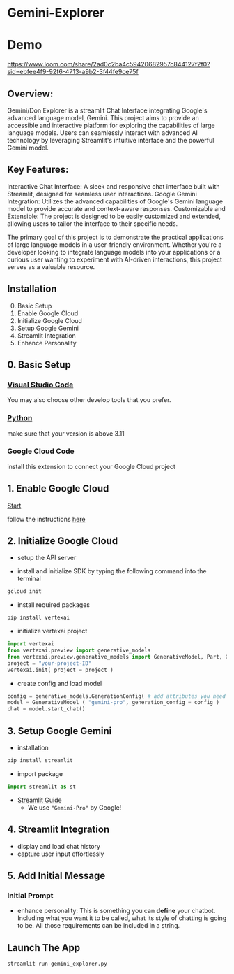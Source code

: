 # Gemini-Explorer

# Demo

https://www.loom.com/share/2ad0c2ba4c59420682957c844127f2f0?sid=ebfee4f9-92f6-4713-a9b2-3f44fe9ce75f

## Overview:

Gemini/Don Explorer is a streamlit Chat Interface integrating Google's advanced language model, Gemini. This project aims to provide an accessible and interactive platform for exploring the capabilities of large language models. Users can seamlessly interact with advanced AI technology by leveraging Streamlit's intuitive interface and the powerful Gemini model.

## Key Features:

Interactive Chat Interface: A sleek and responsive chat interface built with Streamlit, designed for seamless user interactions.
Google Gemini Integration: Utilizes the advanced capabilities of Google's Gemini language model to provide accurate and context-aware responses.
Customizable and Extensible: The project is designed to be easily customized and extended, allowing users to tailor the interface to their specific needs.

The primary goal of this project is to demonstrate the practical applications of large language models in a user-friendly environment. Whether you're a developer looking to integrate language models into your applications or a curious user wanting to experiment with AI-driven interactions, this project serves as a valuable resource.

## Installation
0. Basic Setup
1. Enable Google Cloud
2. Initialize Google Cloud
3. Setup Google Gemini
4. Streamlit Integration
5. Enhance Personality

## 0. Basic Setup
### [Visual Studio Code](https://code.visualstudio.com/)
You may also choose other develop tools that you prefer.
### [Python](https://www.python.org/downloads/)
make sure that your version is above 3.11
### Google Cloud Code
install this extension to connect your Google Cloud project

## 1. Enable Google Cloud
[Start](https://console.cloud.google.com/)

follow the instructions [here](https://cloud.google.com/cloud-console?utm_source=google&utm_medium=cpc&utm_campaign=na-US-all-en-dr-bkws-all-all-trial-e-dr-1707554&utm_content=text-ad-none-any-DEV_c-CRE_665735422256-ADGP_Hybrid%20%7C%20BKWS%20-%20MIX%20%7C%20Txt-Management%20Tools-Cloud%20Console-KWID_43700077225654741-kwd-55675752867&utm_term=KW_google%20cloud%20console-ST_google%20cloud%20console&gad_source=1&gclid=Cj0KCQiArrCvBhCNARIsAOkAGcXO2_affz2IH9q_ps1LDwrdsOe43AmOiJps1j9UK_ri0mnBWRd9eA0aApkNEALw_wcB&gclsrc=aw.ds)

## 2. Initialize Google Cloud
* setup the API server

* install and initialize SDK by typing the following command into the terminal
```sh
gcloud init
```

* install required packages
```sh
pip install vertexai
```

* initialize vertexai project
```python
import vertexai
from vertexai.preview import generative_models
from vertexai.preview.generative_models import GenerativeModel, Part, Content, ChatSession
project = "your-project-ID"
vertexai.init( project = project )
```
* create config and load model
```python
config = generative_models.GenerationConfig( # add attributes you need )
model = GenerativeModel ( "gemini-pro", generation_config = config )
chat = model.start_chat()
```
## 3. Setup Google Gemini
* installation
```sh
pip install streamlit
```
* import package
```python
import streamlit as st
```
* [Streamlit Guide](https://docs.streamlit.io/get-started)
  * We use `"Gemini-Pro"` by Google!
## 4. Streamlit Integration
* display and load chat history
* capture user input effortlessly

## 5. Add Initial Message
### Initial Prompt
* enhance personality: This is something you can **define** your chatbot. Including what you want it to be called, what its style of chatting is going to be. All those requirements can be included in a string. 

## Launch The App
```zsh
streamlit run gemini_explorer.py
```
